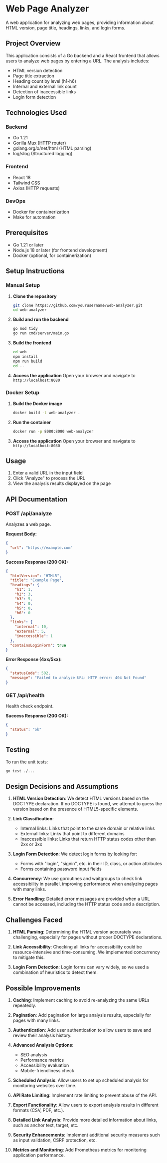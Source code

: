 # Web Page Analyzer

A web application for analyzing web pages, providing information about HTML version, page title, headings, links, and login forms.

## Project Overview

This application consists of a Go backend and a React frontend that allows users to analyze web pages by entering a URL. The analysis includes:

- HTML version detection
- Page title extraction
- Heading count by level (h1-h6)
- Internal and external link count
- Detection of inaccessible links
- Login form detection

## Technologies Used

### Backend
- Go 1.21
- Gorilla Mux (HTTP router)
- golang.org/x/net/html (HTML parsing)
- log/slog (Structured logging)

### Frontend
- React 18
- Tailwind CSS
- Axios (HTTP requests)

### DevOps
- Docker for containerization
- Make for automation

## Prerequisites

- Go 1.21 or later
- Node.js 18 or later (for frontend development)
- Docker (optional, for containerization)

## Setup Instructions

### Manual Setup

1. **Clone the repository**
   ```bash
   git clone https://github.com/yourusername/web-analyzer.git
   cd web-analyzer
   ```

2. **Build and run the backend**
   ```bash
   go mod tidy
   go run cmd/server/main.go
   ```

3. **Build the frontend**
   ```bash
   cd web
   npm install
   npm run build
   cd ..
   ```

4. **Access the application**
   Open your browser and navigate to `http://localhost:8080`

### Docker Setup

1. **Build the Docker image**
   ```bash
   docker build -t web-analyzer .
   ```

2. **Run the container**
   ```bash
   docker run -p 8080:8080 web-analyzer
   ```

3. **Access the application**
   Open your browser and navigate to `http://localhost:8080`

## Usage

1. Enter a valid URL in the input field
2. Click "Analyze" to process the URL
3. View the analysis results displayed on the page

## API Documentation

### POST /api/analyze
Analyzes a web page.

**Request Body:**
```json
{
  "url": "https://example.com"
}
```

**Success Response (200 OK):**
```json
{
  "htmlVersion": "HTML5",
  "title": "Example Page",
  "headings": {
    "h1": 1,
    "h2": 3,
    "h3": 5,
    "h4": 0,
    "h5": 0,
    "h6": 0
  },
  "links": {
    "internal": 10,
    "external": 5,
    "inaccessible": 1
  },
  "containsLoginForm": true
}
```

**Error Response (4xx/5xx):**
```json
{
  "statusCode": 502,
  "message": "Failed to analyze URL: HTTP error: 404 Not Found"
}
```

### GET /api/health
Health check endpoint.

**Success Response (200 OK):**
```json
{
  "status": "ok"
}
```

## Testing

To run the unit tests:
```bash
go test ./...
```

## Design Decisions and Assumptions

1. **HTML Version Detection**: We detect HTML versions based on the DOCTYPE declaration. If no DOCTYPE is found, we attempt to guess the version based on the presence of HTML5-specific elements.

2. **Link Classification**:
   - Internal links: Links that point to the same domain or relative links
   - External links: Links that point to different domains
   - Inaccessible links: Links that return HTTP status codes other than 2xx or 3xx

3. **Login Form Detection**: We detect login forms by looking for:
   - Forms with "login", "signin", etc. in their ID, class, or action attributes
   - Forms containing password input fields

4. **Concurrency**: We use goroutines and waitgroups to check link accessibility in parallel, improving performance when analyzing pages with many links.

5. **Error Handling**: Detailed error messages are provided when a URL cannot be accessed, including the HTTP status code and a description.

## Challenges Faced

1. **HTML Parsing**: Determining the HTML version accurately was challenging, especially for pages without proper DOCTYPE declarations.

2. **Link Accessibility**: Checking all links for accessibility could be resource-intensive and time-consuming. We implemented concurrency to mitigate this.

3. **Login Form Detection**: Login forms can vary widely, so we used a combination of heuristics to detect them.

## Possible Improvements

1. **Caching**: Implement caching to avoid re-analyzing the same URLs repeatedly.

2. **Pagination**: Add pagination for large analysis results, especially for pages with many links.

3. **Authentication**: Add user authentication to allow users to save and review their analysis history.

4. **Advanced Analysis Options**:
   - SEO analysis
   - Performance metrics
   - Accessibility evaluation
   - Mobile-friendliness check

5. **Scheduled Analysis**: Allow users to set up scheduled analysis for monitoring websites over time.

6. **API Rate Limiting**: Implement rate limiting to prevent abuse of the API.

7. **Export Functionality**: Allow users to export analysis results in different formats (CSV, PDF, etc.).

8. **Detailed Link Analysis**: Provide more detailed information about links, such as anchor text, target, etc.

9. **Security Enhancements**: Implement additional security measures such as input validation, CSRF protection, etc.

10. **Metrics and Monitoring**: Add Prometheus metrics for monitoring application performance.